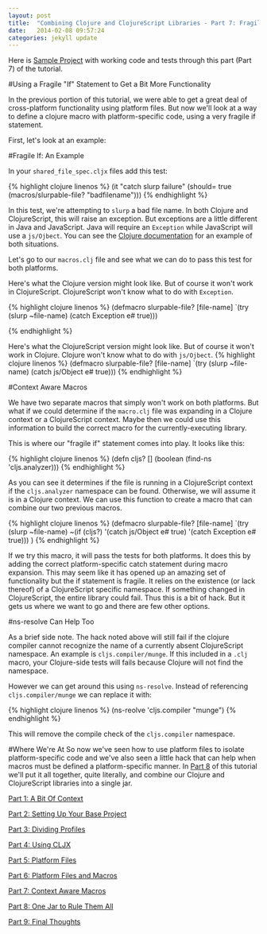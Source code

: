 ```yaml
---
layout: post
title:  "Combining Clojure and ClojureScript Libraries - Part 7: Fragile 'If's"
date:   2014-02-08 09:57:24
categories: jekyll update
---
```


[8thLight]: https://8thlight.com
[speclj]:    https://github.com/slagyr/speclj 
[sample_project]: https://github.com/AndrewZures/combining_clj_cljs_libraries/tree/throwable
[clojure_documentation]: http://clojuredocs.org/clojure_core/1.2.0/clojure.core/try

[part_1]: http://andrewzures.github.io/jekyll/update/2014/02/08/clj-cljs-pt1-context.html 
[part_2]: http://andrewzures.github.io/jekyll/update/2014/02/08/clj-cljs-pt2-setup.html
[part_3]: http://andrewzures.github.io/jekyll/update/2014/02/08/clj-cljs-pt3-dividing-profiles.html
[part_4]: http://andrewzures.github.io/jekyll/update/2014/02/08/clj-cljs-pt4-cljx.html
[part_5]: http://andrewzures.github.io/jekyll/update/2014/02/08/clj-cljs-pt5-platform.html
[part_6]: http://andrewzures.github.io/jekyll/update/2014/02/08/clj-cljs-pt6-platform-and-macros.html
[part_7]: http://andrewzures.github.io/jekyll/update/2014/02/08/clj-cljs-pt7-if-macros.html
[part_8]: http://andrewzures.github.io/jekyll/update/2014/02/08/clj-cljs-pt8-combining-profiles.html
[part_9]: http://andrewzures.github.io/jekyll/update/2014/02/08/clj-cljs-pt9-final-thoughts.html

Here is [Sample Project][sample_project] with working code and tests through this part (Part 7) of the tutorial.

#Using a Fragile "If" Statement to Get a Bit More Functionality

In the previous portion of this tutorial, we were able to get a great deal of cross-platform functionality using platform files. But now we'll look at a way to define a clojure macro with platform-specific code, using a very fragile if statement.  

First, let's look at an example:

#Fragile If: An Example

In your `shared_file_spec.cljx` files add this test:

{% highlight clojure linenos %}
(it "catch slurp failure"
   (should= true (macros/slurpable-file? "badfilename")))
{% endhighlight %}

In this test, we're attempting to `slurp` a bad file name.  In both Clojure and ClojureScript, this will raise an exception.  But exceptions are a little different in Java and JavaScript.  Java will require an `Exception` while JavaScript will use a `js/Ojbect`. You can see the [Clojure documentation][clojure_documentation] for an example of both situations.

Let's go to our `macros.clj` file and see what we can do to pass this test for both platforms.

Here's what the Clojure version might look like.  But of course it won't work in ClojureScript.  ClojureScript won't know what to do with `Exception`.

{% highlight clojure linenos %}
(defmacro slurpable-file? [file-name]
  `(try
     (slurp ~file-name)
     (catch Exception e# true)))

{% endhighlight %}

Here's what the ClojureScript version might look like. But of course it won't work in Clojure.  Clojure won't know what to do with `js/Ojbect`.
{% highlight clojure linenos %}
(defmacro slurpable-file? [file-name]
  `(try
     (slurp ~file-name)
     (catch js/Object e# true)))
{% endhighlight %}

#Context Aware Macros

We have two separate macros that simply won't work on both platforms.  But what if we could determine if the `macro.clj` file was expanding in a Clojure context or a ClojureScript context. Maybe then we could use this information to build the correct macro for the currently-executing library. 

This is where our "fragile if" statement comes into play.  It looks like this:

{% highlight clojure linenos %}
(defn cljs? []
    (boolean (find-ns 'cljs.analyzer)))
{% endhighlight %}

As you can see it determines if the file is running in a ClojureScript context if the `cljs.analyzer` namespace can be found. Otherwise, we will assume it is in a Clojure context.  We can use this function to create a macro that can combine our two previous macros.

{% highlight clojure linenos %}
(defmacro slurpable-file? [file-name]
 `(try
   (slurp ~file-name)
      ~(if (cljs?)
        '(catch js/Object e# true)
        '(catch Exception e# true)))
 )
{% endhighlight %}

If we try this macro, it will pass the tests for both platforms.  It does this by adding the correct platform-specific catch statement during macro expansion.  This may seem like it has opened up an amazing set of functionality but the if statement is fragile.  It relies on the existence (or lack thereof) of a ClojureScript specific namespace.  If something changed in ClojureScript, the entire library could fail.  Thus this is a bit of hack.  But it gets us where we want to go and there are few other options.  

#ns-resolve Can Help Too

As a brief side note.  The hack noted above will still fail if the clojure compiler cannot recognize the name of a currently absent ClojureScript namespace. An example is `cljs.compiler/munge`. If this included in a `.clj` macro, your Clojure-side tests will fails because Clojure will not find the namespace.  

However we can get around this using `ns-resolve`.  Instead of referencing `cljs.compiler/munge` we can replace it with:

{% highlight clojure linenos %}
(ns-reolve 'cljs.compiler "munge")
{% endhighlight %}

This will remove the compile check of the `cljs.compiler` namespace.

#Where We're At
So now we've seen how to use platform files to isolate platform-specific code and we've also seen a little hack that can help when macros must be defined a platform-specific manner.  In [Part 8][part_8] of this tutorial we'll put it all together, quite literally, and combine our Clojure and ClojureScript libraries into a single jar.



[Part 1: A Bit Of Context][part_1]

[Part 2: Setting Up Your Base Project][part_2]

[Part 3: Dividing Profiles][part_3]

[Part 4: Using CLJX][part_4]

[Part 5: Platform Files][part_5]

[Part 6: Platform Files and Macros][part_6]

[Part 7: Context Aware Macros][part_7]

[Part 8: One Jar to Rule Them All][part_8]

[Part 9: Final Thoughts][part_9]

